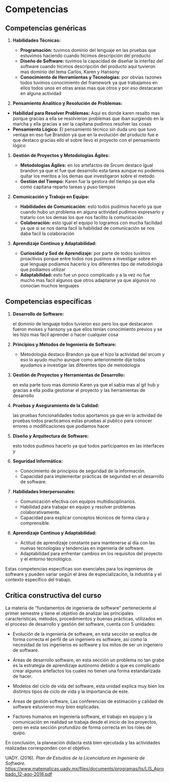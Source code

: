 <h1 id="competencias">Competencias</h1>

## Competencias genéricas


1.  **Habilidades Técnicas:**
    
    -   **Programación:** tuvimos dominio del lenguaje en las pruebas que estuvimos haciendo cuando hicimos descripción del producto
    -   **Diseño de Software:** tuvimos la capacidad de diseñar la interfaz del software cuando hicimos descripción del producto aqui tuvieron mas dominio del tema Carlos, Karen y Hansony
    -   **Conocimiento de Herramientas y Tecnologías:** por obvias razones todos tuvimos conocimiento del framework ya que trabajamos en ellos todos unos en otras areas mas que otros y por eso destacaran en alguna actividad
  

  2.   **Pensamiento Analítico y Resolución de Problemas:**
-   **Habilidad para Resolver Problemas:** Aqui es donde karen resalto mas porque gracias a ella se resolvieron problemas que iban  surgiendo en la marcha y ella gracias a ser la capitana pudimos resolver las cosas
-  **Pensamiento Lógico:** El pensamiento técnico sin duda  uno que tuvo ventaja en eso fue Brandon ya que en la evolución del producto fue e que destaco gracias ello el sobre llevo el proyecto con el pensamiento lógico
1.  **Gestión de Proyectos y Metodologías Ágiles:**
    
    -   **Metodologías Ágiles:** en los artefactos de Srcum destaco igual brandon ya que el fue que desarrollo esta tarea aunque no podemos quitar los meritos a los demas que investigaron sobre el metodo
    -   **Gestión del Tiempo:** Karen fue la gestora del tiempo ya que ella como capitana reparto tareas y puso tiempos
2.  **Comunicación y Trabajo en Equipo:**
    
    -   **Habilidades de Comunicación:** esto todos pudimos hacerlo ya que cuando hubo un problema en alguna actividad pudimos expresarlo y tratarlo con los demas los que nos facilito la comunicación
    -   **Colaboración:** esto igual el equipo lo logramos con mucha facilidad ya que si se nos dama facil la habilidad de comunicación se nos daba facil la colaboración
3.  **Aprendizaje Continuo y Adaptabilidad:**
    
    -   **Curiosidad y Sed de Aprendizaje:** por parte de todos tuvimos proactivos porque entre todos nos pusimos a investigar sobre en que lenguaje podíamos hacerlo y los diferentes tipo de metodología que podíamos utilizar
    -   **Adaptabilidad:** esto fue un poco complicado y a la vez no fue mucho mas facil algunos que otros adaptarse ya que algunos no conocían muchos lenguajes

## Competencias específicas

1.  **Desarrollo de Software:**
    
    el dominio de lenguaje todos tuvieron eso pero los que destacaron fueron moises y hansony ya que ellos tenían conocimiento previos y se les hizo mas fácil aprender o hacer cualquier cosa
2.  **Principios y Métodos de Ingeniería de Software:**
    
    -   Metodología destaco Brandon ya que el hizo la actividad del srcum y eso lo ayudo mucho aunque como anteriormente dije todos ayudamos a investigar las diferentes tipo de metodología
3.  **Gestión de Proyectos y Herramientas de Desarrollo:**
    
    en esta parte tuvo mas dominio Karen ya que el sabia mas al git hub y gracias a ella podia gestionar el proyecto y las herramientas de desarrollo 
4.  **Pruebas y Aseguramiento de la Calidad:**
    
    las pruebas funcionalidades todos aportamos ya que en la actividad de pruebas todos practicamos estas pruebas al publico para conocer errores o modificaciones que podíamos hacer
5.  **Diseño y Arquitectura de Software:**
    
    esto todos pudimos hacerlo ya que todos participamos en las interfaces y  
6.  **Seguridad Informática:**
    
    -   Conocimiento de principios de seguridad de la información.
    -   Capacidad para implementar prácticas de seguridad en el desarrollo de software.
7.  **Habilidades Interpersonales:**
    
    -   Comunicación efectiva con equipos multidisciplinarios.
    -   Habilidad para trabajar en equipo y resolver problemas colaborativamente.
    -   Capacidad para explicar conceptos técnicos de forma clara y comprensible.
8.  **Aprendizaje Continuo y Adaptabilidad:**
    
    -   Actitud de aprendizaje constante para mantenerse al día con las nuevas tecnologías y tendencias en ingeniería de software.
    -   Adaptabilidad para enfrentar cambios en los requisitos del proyecto y el entorno tecnológico.

Estas competencias específicas son esenciales para los ingenieros de software y pueden variar según el área de especialización, la industria y el contexto específico del trabajo.

## Crítica constructiva del curso
La materia de “fundamentos de ingeniería de software” perteneciente al primer semestre y tiene el objetivo de analizar las principales características, métodos, procedimientos y buenas prácticas, utilizados en el proceso de desarrollo y gestión del software, cuenta con 5 unidades: 

- Evolución de la ingeniería de software, en esta sección se explica de forma correcta el perfil de un ingeniero es software, así como la necesidad de los ingenieros es software y los mitos de ser un ingeniero de software. 

- Áreas de desarrollo software, en esta sección un problema no tan grabe es la estrategia de aprendizaje autónomo debido a que es complicado crear algunos artefactos los cuales no tienen una forma estandarizada de hacer. 

- Modelos del ciclo de vida del software, esta unidad explica muy bien los distintos tipos de ciclo de vida y la importancia de este. 

- Áreas de gestión software, Las conferencias de estimación y calidad de software estuvieron muy bien explicadas. 

- Factores humanos en ingeniería software, el trabajo en equipo y la comunicación en realidad se trabaja desde el inicio de los proyectos, pero en esta sección profundizo de forma correcta en los roles de quipo. 

En conclusión, la planeación didacta está bien ejecutada y las actividades realizadas corresponden con el objetivo. 





UADY. (2016). *Plan de Estudios de la Licenciatura en Ingeniería de Software.* https://www.matematicas.uady.mx/files/documents/programas/lis/LIS_Aprobado_12-ago-2016.pdf
<!--stackedit_data:
eyJoaXN0b3J5IjpbLTEyODEwMTkwMTgsNTQ2NzM3MDI5LDk3Mj
c0ODQ4Myw5NzI3NDg0ODMsOTcyNzQ4NDgzLDEyMDY1NjIxNywx
Njk0MjU4NDQ3LDIwNDUyNzA5MDddfQ==
-->